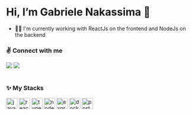 # Hi, I’m Gabriele Nakassima 👋

- 👩‍💻 I'm currently working with ReactJs on the frontend and NodeJs on the backend

### ✌️ Connect with me
<div>
  <a href = "mailto:gaby.naka@gmail.com"><img src="https://img.shields.io/badge/Gmail-D14836?style=for-the-badge&logo=gmail&logoColor=white" target="_blank"></a>
  <a href="https://www.linkedin.com/in/gabriele-nakassima/" target="_blank"><img src="https://img.shields.io/badge/-LinkedIn-%230077B5?style=for-the-badge&logo=linkedin&logoColor=white" target="_blank"></a>   
</div>

<br>

<!--- ![Anurag's GitHub stats](https://github-readme-stats.vercel.app/api?username=gabynk&show_icons=true&theme=radical&rank_icon=github) -->

### ✨ My Stacks

<div>
  <img src="https://cdn.jsdelivr.net/gh/devicons/devicon/icons/javascript/javascript-original.svg" alt="javascript" height="30" width="30" />
  <img src="https://cdn.jsdelivr.net/gh/devicons/devicon/icons/react/react-original.svg" alt="reactjs" height="30" width="30" />
  <img src="https://cdn.jsdelivr.net/gh/devicons/devicon/icons/typescript/typescript-original.svg" alt="typescript" height="30" width="30" />
  <img src="https://cdn.jsdelivr.net/gh/devicons/devicon/icons/nodejs/nodejs-original.svg" alt="nodejs" height="30" width="30" />
  <img src="https://cdn.jsdelivr.net/gh/devicons/devicon/icons/fastify/fastify-original.svg" alt="express" height="30" width="30" />
  <img src="https://cdn.jsdelivr.net/gh/devicons/devicon/icons/docker/docker-original.svg" alt="docker" height="30" width="30" />
  <img src="https://cdn.jsdelivr.net/gh/devicons/devicon/icons/postgresql/postgresql-original.svg" alt="postgresql" height="30" width="30" />
</div>
